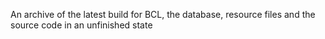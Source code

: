 An archive of the latest build for BCL, the database, resource files and the source code in an unfinished state
